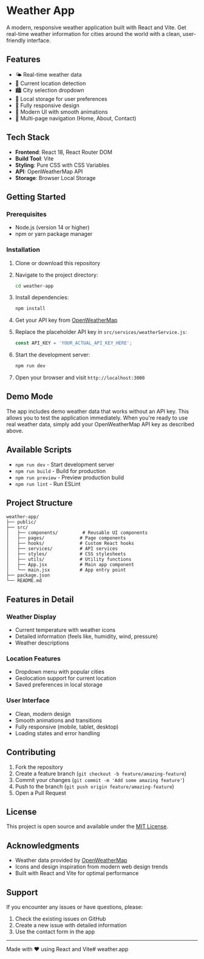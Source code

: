 # Weather App

A modern, responsive weather application built with React and Vite. Get real-time weather information for cities around the world with a clean, user-friendly interface.

## Features

- 🌤️ Real-time weather data
- 📍 Current location detection
- 🏙️ City selection dropdown
- 💾 Local storage for user preferences
- 📱 Fully responsive design
- 🎨 Modern UI with smooth animations
- 🧭 Multi-page navigation (Home, About, Contact)

## Tech Stack

- **Frontend**: React 18, React Router DOM
- **Build Tool**: Vite
- **Styling**: Pure CSS with CSS Variables
- **API**: OpenWeatherMap API
- **Storage**: Browser Local Storage

## Getting Started

### Prerequisites

- Node.js (version 14 or higher)
- npm or yarn package manager

### Installation

1. Clone or download this repository
2. Navigate to the project directory:
   ```bash
   cd weather-app
   ```

3. Install dependencies:
   ```bash
   npm install
   ```

4. Get your API key from [OpenWeatherMap](https://openweathermap.org/api)

5. Replace the placeholder API key in `src/services/weatherService.js`:
   ```javascript
   const API_KEY = 'YOUR_ACTUAL_API_KEY_HERE';
   ```

6. Start the development server:
   ```bash
   npm run dev
   ```

7. Open your browser and visit `http://localhost:3000`

## Demo Mode

The app includes demo weather data that works without an API key. This allows you to test the application immediately. When you're ready to use real weather data, simply add your OpenWeatherMap API key as described above.

## Available Scripts

- `npm run dev` - Start development server
- `npm run build` - Build for production
- `npm run preview` - Preview production build
- `npm run lint` - Run ESLint

## Project Structure

```
weather-app/
├── public/
├── src/
│   ├── components/         # Reusable UI components
│   ├── pages/             # Page components
│   ├── hooks/             # Custom React hooks
│   ├── services/          # API services
│   ├── styles/            # CSS stylesheets
│   ├── utils/             # Utility functions
│   ├── App.jsx            # Main app component
│   └── main.jsx           # App entry point
├── package.json
└── README.md
```

## Features in Detail

### Weather Display
- Current temperature with weather icons
- Detailed information (feels like, humidity, wind, pressure)
- Weather descriptions

### Location Features
- Dropdown menu with popular cities
- Geolocation support for current location
- Saved preferences in local storage

### User Interface
- Clean, modern design
- Smooth animations and transitions
- Fully responsive (mobile, tablet, desktop)
- Loading states and error handling

## Contributing

1. Fork the repository
2. Create a feature branch (`git checkout -b feature/amazing-feature`)
3. Commit your changes (`git commit -m 'Add some amazing feature'`)
4. Push to the branch (`git push origin feature/amazing-feature`)
5. Open a Pull Request

## License

This project is open source and available under the [MIT License](LICENSE).

## Acknowledgments

- Weather data provided by [OpenWeatherMap](https://openweathermap.org/)
- Icons and design inspiration from modern web design trends
- Built with React and Vite for optimal performance

## Support

If you encounter any issues or have questions, please:
1. Check the existing issues on GitHub
2. Create a new issue with detailed information
3. Use the contact form in the app

---

Made with ❤️ using React and Vite# weather.app
